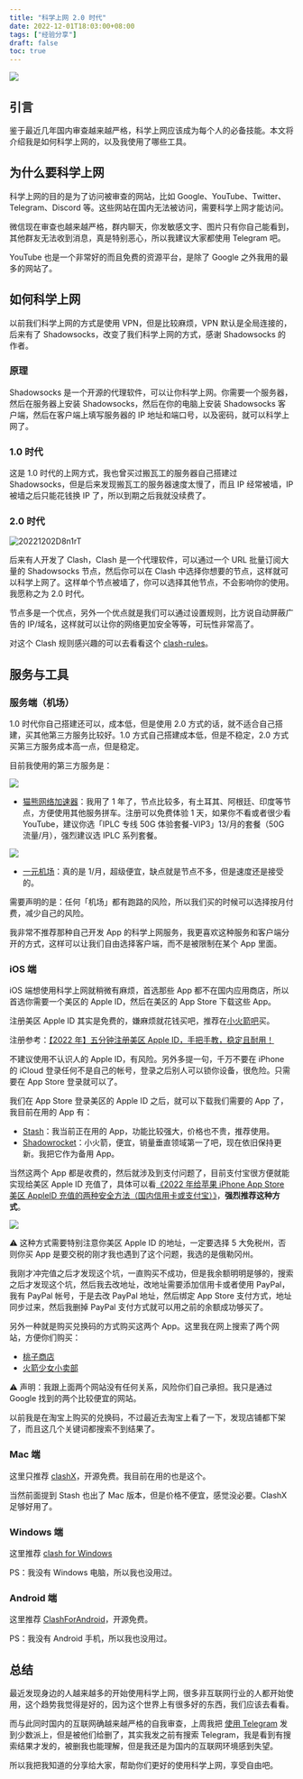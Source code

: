 ```yaml
---
title: "科学上网 2.0 时代"
date: 2022-12-01T18:03:00+08:00
tags: ["经验分享"] 
draft: false
toc: true
---
```


![](https://blog-1251237404.cos.ap-guangzhou.myqcloud.com/202212029Dz2QB.jpg)

## 引言

鉴于最近几年国内审查越来越严格，科学上网应该成为每个人的必备技能。本文将介绍我是如何科学上网的，以及我使用了哪些工具。

## 为什么要科学上网

科学上网的目的是为了访问被审查的网站，比如 Google、YouTube、Twitter、Telegram、Discord 等。这些网站在国内无法被访问，需要科学上网才能访问。

微信现在审查也越来越严格，群内聊天，你发敏感文字、图片只有你自己能看到，其他群友无法收到消息，真是特别恶心，所以我建议大家都使用 Telegram 吧。

YouTube 也是一个非常好的而且免费的资源平台，是除了 Google 之外我用的最多的网站了。

<!--more-->

## 如何科学上网

以前我们科学上网的方式是使用 VPN，但是比较麻烦，VPN 默认是全局连接的，后来有了 Shadowsocks，改变了我们科学上网的方式，感谢 Shadowsocks 的作者。

### 原理

Shadowsocks 是一个开源的代理软件，可以让你科学上网。你需要一个服务器，然后在服务器上安装 Shadowsocks，然后在你的电脑上安装 Shadowsocks 客户端，然后在客户端上填写服务器的 IP 地址和端口号，以及密码，就可以科学上网了。

### 1.0 时代

这是 1.0 时代的上网方式，我也曾买过搬瓦工的服务器自己搭建过 Shadowsocks，但是后来发现搬瓦工的服务器速度太慢了，而且 IP 经常被墙，IP 被墙之后只能花钱换 IP 了，所以到期之后我就没续费了。

### 2.0 时代

![20221202D8n1rT](https://blog-1251237404.cos.ap-guangzhou.myqcloud.com/20221202D8n1rT.png!m)

后来有人开发了 Clash，Clash 是一个代理软件，可以通过一个 URL 批量订阅大量的 Shadowsocks 节点，然后你可以在 Clash 中选择你想要的节点，这样就可以科学上网了。这样单个节点被墙了，你可以选择其他节点，不会影响你的使用。我愿称之为 2.0 时代。

节点多是一个优点，另外一个优点就是我们可以通过设置规则，比方说自动屏蔽广告的 IP/域名，这样就可以让你的网络更加安全等等，可玩性非常高了。

对这个 Clash 规则感兴趣的可以去看看这个 [clash-rules](https://github.com/Loyalsoldier/clash-rules)。

## 服务与工具

### 服务端（机场）

1.0 时代你自己搭建还可以，成本低，但是使用 2.0 方式的话，就不适合自己搭建，买其他第三方服务比较好。1.0 方式自己搭建成本低，但是不稳定，2.0 方式买第三方服务成本高一点，但是稳定。

目前我使用的第三方服务是：

[![](https://blog-1251237404.cos.ap-guangzhou.myqcloud.com/20221201h69ifO.png!m)](http://link.3li3.com/mxwljsq)

- [猫熊网络加速器](http://link.3li3.com/mxwljsq)：我用了 1 年了，节点比较多，有土耳其、阿根廷、印度等节点，方便使用其他服务拼车。注册可以免费体验 1 天，如果你不看或者很少看 YouTube，建议你选「IPLC 专线 50G 体验套餐-VIP3」13/月的套餐（50G 流量/月），强烈建议选 IPLC 系列套餐。

[![](https://blog-1251237404.cos.ap-guangzhou.myqcloud.com/20221201aU2z5v.png!m)](http://link.3li3.com/1yuan)

- [一元机场](http://link.3li3.com/1yuan)：真的是 1/月，超级便宜，缺点就是节点不多，但是速度还是接受的。

需要声明的是：任何「机场」都有跑路的风险，所以我们买的时候可以选择按月付费，减少自己的风险。

我非常不推荐那种自己开发 App 的科学上网服务，我更喜欢这种服务和客户端分开的方式，这样可以让我们自由选择客户端，而不是被限制在某个 App 里面。

### iOS 端

iOS 端想使用科学上网就稍微有麻烦，首选那些 App 都不在国内应用商店，所以首选你需要一个美区的 Apple ID，然后在美区的 App Store 下载这些 App。

注册美区 Apple ID 其实是免费的，嫌麻烦就花钱买吧，推荐在[小火箭吧](https://xiaohuojian8.com/aff/3200.html)买。

注册参考：[【2022 年】五分钟注册美区 Apple ID，手把手教，稳定且耐用！](https://zhuanlan.zhihu.com/p/367821925)

不建议使用不认识人的 Apple ID，有风险。另外多提一句，千万不要在 iPhone 的 iCloud 登录任何不是自己的帐号，登录之后别人可以锁你设备，很危险。只需要在 App Store 登录就可以了。

我们在 App Store 登录美区的 Apple ID 之后，就可以下载我们需要的 App 了，我目前在用的 App 有：

- [Stash](https://apps.apple.com/app/stash/id1596063349)：我当前正在用的 App，功能比较强大，价格也不贵，推荐使用。
- [Shadowrocket](https://apps.apple.com/us/app/shadowrocket/id932747118)：小火箭，便宜，销量垂直领域第一了吧，现在依旧保持更新。我把它作为备用 App。

当然这两个 App 都是收费的，然后就涉及到支付问题了，目前支付宝很方便就能实现给美区 Apple ID 充值了，具体可以看[《2022 年给苹果 iPhone App Store 美区 AppleID 充值的两种安全方法（国内信用卡或支付宝）》](https://zhuanlan.zhihu.com/p/591979093)，**强烈推荐这种方式**。

![](https://img.forecho.com/jREo9l.png)

⚠️ 这种方式需要特别注意你美区 Apple ID 的地址，一定要选择 5 大免税州，否则你买 App 是要交税的刚才我也遇到了这个问题，我选的是俄勒冈州。

我刚才冲完值之后才发现这个坑，一直购买不成功，但是我余额明明是够的，搜索之后才发现这个坑，然后我去改地址，改地址需要添加信用卡或者使用 PayPal，我有 PayPal 帐号，于是去改 PayPal 地址，然后绑定 App Store 支付方式，地址同步过来，然后我删掉 PayPal 支付方式就可以用之前的余额成功够买了。

另外一种就是购买兑换码的方式购买这两个 App。这里我在网上搜索了两个网站，方便你们购买：

- [桃子商店](https://shop.tz.ci/buy/13)
- [火箭少女小卖部](https://www.rocketgirls.space/product/10.html)

⚠️ 声明：我跟上面两个网站没有任何关系，风险你们自己承担。我只是通过 Google 找到的两个比较便宜的网站。

以前我是在淘宝上购买的兑换码，不过最近去淘宝上看了一下，发现店铺都下架了，而且这几个关键词都搜索不到结果了。


### Mac 端

这里只推荐 [clashX](https://github.com/yichengchen/clashX)，开源免费。我目前在用的也是这个。

当然前面提到 Stash 也出了 Mac 版本，但是价格不便宜，感觉没必要。ClashX 足够好用了。

### Windows 端

这里推荐 [clash for Windows](https://github.com/Fndroid/clash_for_windows_pkg/releases)

PS：我没有 Windows 电脑，所以我也没用过。

### Android 端

这里推荐 [ClashForAndroid](https://github.com/Kr328/ClashForAndroid)，开源免费。

PS：我没有 Android 手机，所以我也没用过。

## 总结

最近发现身边的人越来越多的开始使用科学上网，很多非互联网行业的人都开始使用，这个趋势我觉得是好的，因为这个世界上有很多好的东西，我们应该去看看。

而与此同时国内的互联网确越来越严格的自我审查，上周我把 [使用 Telegram](https://blog.forecho.com/use-telegram.html) 发到少数派上，但是被他们给删了，其实我发之前有搜索 Telegram，我是看到有搜索结果才发的，被删我也能理解，但是我还是为国内的互联网环境感到失望。


所以我把我知道的分享给大家，帮助你们更好的使用科学上网，享受自由吧。